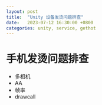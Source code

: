 ```yaml
---
layout: post
title:  "Unity 设备发烫问题排查"
date:   2023-07-12 16:30:00 +0800
categories: unity, service, gethot
---
```


# 手机发烫问题排查
- 多相机
- AA
- 帧率
- drawcall